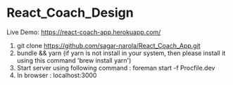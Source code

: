 # React_Coach_Design

Live Demo: https://react-coach-app.herokuapp.com/

1. git clone https://github.com/sagar-narola/React_Coach_App.git
2. bundle && yarn (if yarn is not install in your system, then please install it using this command 'brew install yarn')
3. Start server using following command : foreman start -f Procfile.dev
4. In browser : localhost:3000
